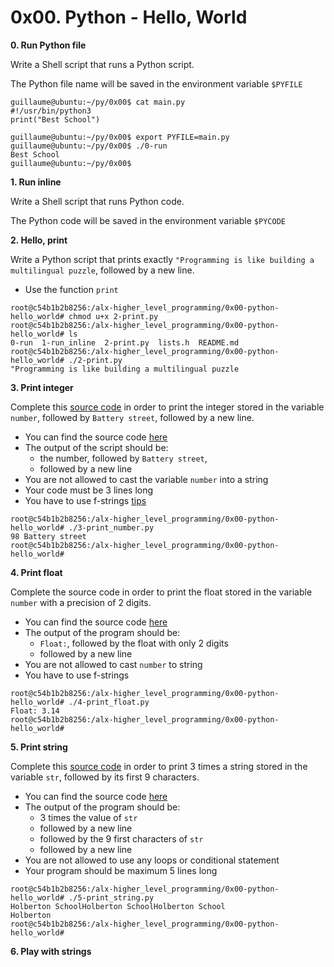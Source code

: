 # 0x00. Python - Hello, World
**0. Run Python file**

Write a Shell script that runs a Python script.

The Python file name will be saved in the environment variable `$PYFILE`

```
guillaume@ubuntu:~/py/0x00$ cat main.py
#!/usr/bin/python3
print("Best School")

guillaume@ubuntu:~/py/0x00$ export PYFILE=main.py
guillaume@ubuntu:~/py/0x00$ ./0-run
Best School
guillaume@ubuntu:~/py/0x00$
```
**1. Run inline**

Write a Shell script that runs Python code.

The Python code will be saved in the environment variable `$PYCODE`

**2. Hello, print**

Write a Python script that prints exactly `"Programming is like building a multilingual puzzle`, followed by a new line.

- Use the function `print`

```
root@c54b1b2b8256:/alx-higher_level_programming/0x00-python-hello_world# chmod u+x 2-print.py
root@c54b1b2b8256:/alx-higher_level_programming/0x00-python-hello_world# ls
0-run  1-run_inline  2-print.py  lists.h  README.md
root@c54b1b2b8256:/alx-higher_level_programming/0x00-python-hello_world# ./2-print.py
"Programming is like building a multilingual puzzle
```
**3. Print integer**

Complete this [source code](https://github.com/holbertonschool/0x00.py/blob/master/3-print_number.py "source code") in order to print the integer stored in the variable `number`, followed by `Battery street`, followed by a new line.

- You can find the source code [here](https://github.com/holbertonschool/0x00.py/blob/master/3-print_number.py "here")
- The output of the script should be:
	- the number, followed by `Battery street`,
	- followed by a new line
- You are not allowed to cast the variable `number` into a string
- Your code must be 3 lines long
- You have to use f-strings [tips](https://realpython.com/python-f-strings/ "tips")

```
root@c54b1b2b8256:/alx-higher_level_programming/0x00-python-hello_world# ./3-print_number.py
98 Battery street
root@c54b1b2b8256:/alx-higher_level_programming/0x00-python-hello_world#
```
**4. Print float**

Complete the source code in order to print the float stored in the variable `number` with a precision of 2 digits.

- You can find the source code [here](https://github.com/holbertonschool/0x00.py/blob/master/4-print_float.py "here")
- The output of the program should be:
	- `Float:`, followed by the float with only 2 digits
	- followed by a new line
- You are not allowed to cast `number` to string
- You have to use f-strings

```
root@c54b1b2b8256:/alx-higher_level_programming/0x00-python-hello_world# ./4-print_float.py
Float: 3.14
root@c54b1b2b8256:/alx-higher_level_programming/0x00-python-hello_world#
```
**5. Print string**

Complete this [source code](https://github.com/holbertonschool/0x00.py/blob/master/5-print_string.py "source code") in order to print 3 times a string stored in the variable `str`, followed by its first 9 characters.

- You can find the source code [here](https://github.com/holbertonschool/0x00.py/blob/master/5-print_string.py "here") 
- The output of the program should be:
	- 3 times the value of `str`
	- followed by a new line
	- followed by the 9 first characters of `str`
	- followed by a new line
- You are not allowed to use any loops or conditional statement
- Your program should be maximum 5 lines long
```
root@c54b1b2b8256:/alx-higher_level_programming/0x00-python-hello_world# ./5-print_string.py
Holberton SchoolHolberton SchoolHolberton School
Holberton
root@c54b1b2b8256:/alx-higher_level_programming/0x00-python-hello_world#
```
**6. Play with strings**

